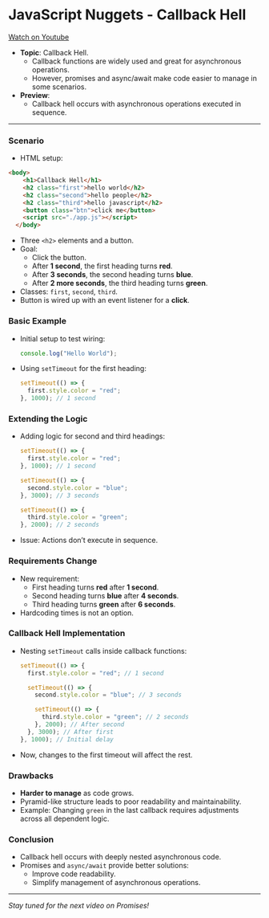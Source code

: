 
# JavaScript Nuggets - Callback Hell

[Watch on Youtube](https://www.youtube.com/watch?v=bx9xYPt2tdc)


- **Topic**: Callback Hell.
  - Callback functions are widely used and great for asynchronous operations.
  - However, promises and async/await make code easier to manage in some scenarios.
- **Preview**:
  - Callback hell occurs with asynchronous operations executed in sequence.

----


### **Scenario** 
- HTML setup:

```html
<body>
    <h1>Callback Hell</h1>
    <h2 class="first">hello world</h2>
    <h2 class="second">hello people</h2>
    <h2 class="third">hello javascript</h2>
    <button class="btn">click me</button>
    <script src="./app.js"></script>
  </body>
```




  - Three `<h2>` elements and a button.
  - Goal:
    - Click the button.
    - After **1 second**, the first heading turns **red**.
    - After **3 seconds**, the second heading turns **blue**.
    - After **2 more seconds**, the third heading turns **green**.
  - Classes: `first`, `second`, `third`.
  - Button is wired up with an event listener for a **click**.

### **Basic Example** 
- Initial setup to test wiring:
  ```javascript
  console.log("Hello World");
  ```
- Using `setTimeout` for the first heading:
  ```javascript
  setTimeout(() => {
    first.style.color = "red";
  }, 1000); // 1 second
  ```

### **Extending the Logic** 
- Adding logic for second and third headings:
  ```javascript
  setTimeout(() => {
    first.style.color = "red";
  }, 1000); // 1 second

  setTimeout(() => {
    second.style.color = "blue";
  }, 3000); // 3 seconds

  setTimeout(() => {
    third.style.color = "green";
  }, 2000); // 2 seconds
  ```
- Issue: Actions don’t execute in sequence.

### **Requirements Change** 
- New requirement:
  - First heading turns **red** after **1 second**.
  - Second heading turns **blue** after **4 seconds**.
  - Third heading turns **green** after **6 seconds**.
- Hardcoding times is not an option.

### **Callback Hell Implementation** 
- Nesting `setTimeout` calls inside callback functions:
  ```javascript
  setTimeout(() => {
    first.style.color = "red"; // 1 second

    setTimeout(() => {
      second.style.color = "blue"; // 3 seconds

      setTimeout(() => {
        third.style.color = "green"; // 2 seconds
      }, 2000); // After second
    }, 3000); // After first
  }, 1000); // Initial delay
  ```
- Now, changes to the first timeout will affect the rest.

### **Drawbacks**
- **Harder to manage** as code grows.
- Pyramid-like structure leads to poor readability and maintainability.
- Example: Changing `green` in the last callback requires adjustments across all dependent logic.

### **Conclusion** 
- Callback hell occurs with deeply nested asynchronous code.
- Promises and `async/await` provide better solutions:
  - Improve code readability.
  - Simplify management of asynchronous operations.

---

*Stay tuned for the next video on Promises!*
